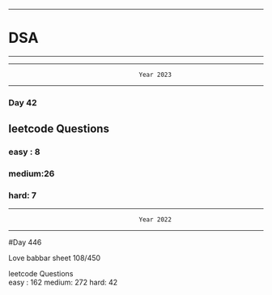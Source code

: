 ******************************************************************************************
# DSA
******************************************************************************************


******************************************************************************************
                                        Year 2023
******************************************************************************************
### Day 42

## leetcode Questions   
### easy : 8
### medium:26
### hard: 7









******************************************************************************************
                                        Year 2022
******************************************************************************************
#Day 446

Love babbar sheet
    108/450
    
leetcode Questions   
easy : 162
medium: 272
hard: 42

 
